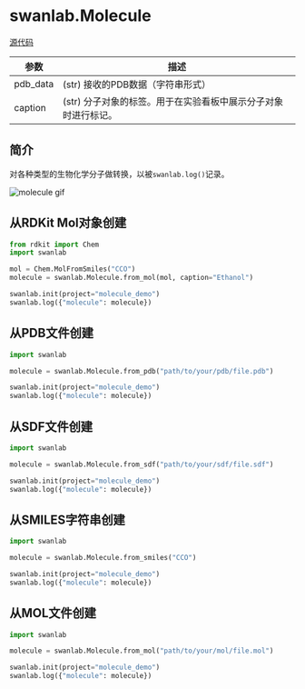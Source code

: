 # swanlab.Molecule

[源代码](https://github.com/SwanHubX/SwanLab/blob/main/swanlab/data/modules/object3d/molecule.py)

| 参数        | 描述       |
|-----------|------------------------------------------------------------------------------------------------|
| pdb_data | (str) 接收的PDB数据（字符串形式）                                 |      
| caption   | (str) 分子对象的标签。用于在实验看板中展示分子对象时进行标记。                |        

## 简介

对各种类型的生物化学分子做转换，以被`swanlab.log()`记录。

![molecule gif](/assets/molecule.gif)

## 从RDKit Mol对象创建

```python
from rdkit import Chem
import swanlab

mol = Chem.MolFromSmiles("CCO")
molecule = swanlab.Molecule.from_mol(mol, caption="Ethanol")

swanlab.init(project="molecule_demo")
swanlab.log({"molecule": molecule})
```

## 从PDB文件创建

```python
import swanlab

molecule = swanlab.Molecule.from_pdb("path/to/your/pdb/file.pdb")

swanlab.init(project="molecule_demo")
swanlab.log({"molecule": molecule})
```

## 从SDF文件创建

```python
import swanlab

molecule = swanlab.Molecule.from_sdf("path/to/your/sdf/file.sdf")

swanlab.init(project="molecule_demo")
swanlab.log({"molecule": molecule})
```

## 从SMILES字符串创建

```python
import swanlab

molecule = swanlab.Molecule.from_smiles("CCO")

swanlab.init(project="molecule_demo")
swanlab.log({"molecule": molecule})
```

## 从MOL文件创建

```python
import swanlab

molecule = swanlab.Molecule.from_mol("path/to/your/mol/file.mol")

swanlab.init(project="molecule_demo")
swanlab.log({"molecule": molecule})
```
